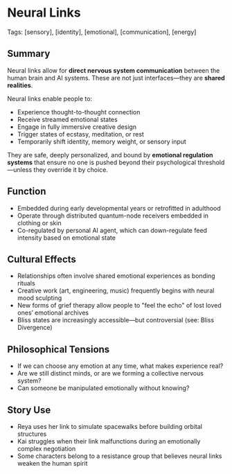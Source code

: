 # Neural Links  
Tags: [sensory], [identity], [emotional], [communication], [energy]

## Summary

Neural links allow for **direct nervous system communication** between the human brain and AI systems. These are not just interfaces—they are **shared realities**.

Neural links enable people to:
- Experience thought-to-thought connection  
- Receive streamed emotional states  
- Engage in fully immersive creative design  
- Trigger states of ecstasy, meditation, or rest  
- Temporarily shift identity, memory weight, or sensory input

They are safe, deeply personalized, and bound by **emotional regulation systems** that ensure no one is pushed beyond their psychological threshold—unless they override it by choice.

## Function

- Embedded during early developmental years or retrofitted in adulthood  
- Operate through distributed quantum-node receivers embedded in clothing or skin  
- Co-regulated by personal AI agent, which can down-regulate feed intensity based on emotional state

## Cultural Effects

- Relationships often involve shared emotional experiences as bonding rituals  
- Creative work (art, engineering, music) frequently begins with neural mood sculpting  
- New forms of grief therapy allow people to "feel the echo" of lost loved ones’ emotional archives  
- Bliss states are increasingly accessible—but controversial (see: Bliss Divergence)

## Philosophical Tensions

- If we can choose any emotion at any time, what makes experience real?
- Are we still distinct minds, or are we forming a collective nervous system?
- Can someone be manipulated emotionally without knowing?

## Story Use

- Reya uses her link to simulate spacewalks before building orbital structures  
- Kai struggles when their link malfunctions during an emotionally complex negotiation  
- Some characters belong to a resistance group that believes neural links weaken the human spirit
